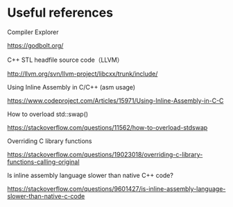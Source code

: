 # Useful references

Compiler Explorer

https://godbolt.org/

C++ STL headfile source code（LLVM）

http://llvm.org/svn/llvm-project/libcxx/trunk/include/

Using Inline Assembly in C/C++ (asm usage)

https://www.codeproject.com/Articles/15971/Using-Inline-Assembly-in-C-C

How to overload std::swap()

https://stackoverflow.com/questions/11562/how-to-overload-stdswap

Overriding C library functions

https://stackoverflow.com/questions/19023018/overriding-c-library-functions-calling-original

Is inline assembly language slower than native C++ code?

https://stackoverflow.com/questions/9601427/is-inline-assembly-language-slower-than-native-c-code
